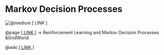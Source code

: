 # Markov Decision Processes

![@medium \[ LINK \]](https://miro.medium.com/max/1400/1\*Q2aGqZkrl78pm02PR-Xo0g.png)

@page [\[ LINK \]](./) -> Reinforcement Learning and Markov Decision Processes \&GridWorld

@wiki [\[ LINK \]](https://en.wikipedia.org/wiki/Markov\_decision\_process)
